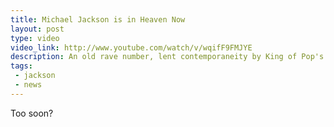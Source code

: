 ```yaml
---
title: Michael Jackson is in Heaven Now
layout: post
type: video
video_link: http://www.youtube.com/watch/v/wqifF9FMJYE
description: An old rave number, lent contemporaneity by King of Pop's demise.
tags:
 - jackson
 - news
---
```

Too soon?